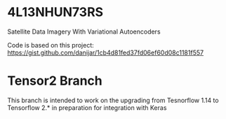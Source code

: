 # 4L13NHUN73RS
Satellite Data Imagery With Variational Autoencoders

Code is based on this project: https://gist.github.com/danijar/1cb4d81fed37fd06ef60d08c1181f557


# Tensor2 Branch

This branch is intended to work on the upgrading from Tesnorflow 1.14 to Tensorflow 2.* in preparation for integration with Keras
